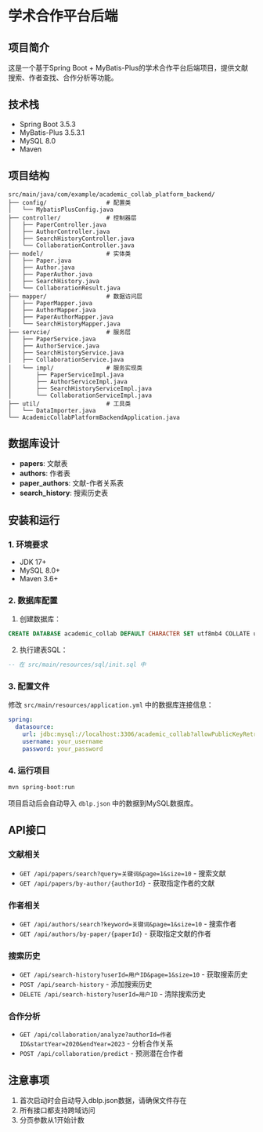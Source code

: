 # 学术合作平台后端

## 项目简介
这是一个基于Spring Boot + MyBatis-Plus的学术合作平台后端项目，提供文献搜索、作者查找、合作分析等功能。

## 技术栈
- Spring Boot 3.5.3
- MyBatis-Plus 3.5.3.1
- MySQL 8.0
- Maven

## 项目结构
```
src/main/java/com/example/academic_collab_platform_backend/
├── config/                 # 配置类
│   └── MybatisPlusConfig.java
├── controller/             # 控制器层
│   ├── PaperController.java
│   ├── AuthorController.java
│   ├── SearchHistoryController.java
│   └── CollaborationController.java
├── model/                  # 实体类
│   ├── Paper.java
│   ├── Author.java
│   ├── PaperAuthor.java
│   ├── SearchHistory.java
│   └── CollaborationResult.java
├── mapper/                 # 数据访问层
│   ├── PaperMapper.java
│   ├── AuthorMapper.java
│   ├── PaperAuthorMapper.java
│   └── SearchHistoryMapper.java
├── servcie/                # 服务层
│   ├── PaperService.java
│   ├── AuthorService.java
│   ├── SearchHistoryService.java
│   ├── CollaborationService.java
│   └── impl/               # 服务实现类
│       ├── PaperServiceImpl.java
│       ├── AuthorServiceImpl.java
│       ├── SearchHistoryServiceImpl.java
│       └── CollaborationServiceImpl.java
├── util/                   # 工具类
│   └── DataImporter.java
└── AcademicCollabPlatformBackendApplication.java
```

## 数据库设计
- **papers**: 文献表
- **authors**: 作者表
- **paper_authors**: 文献-作者关系表
- **search_history**: 搜索历史表

## 安装和运行

### 1. 环境要求
- JDK 17+
- MySQL 8.0+
- Maven 3.6+

### 2. 数据库配置
1. 创建数据库：
```sql
CREATE DATABASE academic_collab DEFAULT CHARACTER SET utf8mb4 COLLATE utf8mb4_unicode_ci;
```

2. 执行建表SQL：
```sql
-- 在 src/main/resources/sql/init.sql 中
```

### 3. 配置文件
修改 `src/main/resources/application.yml` 中的数据库连接信息：
```yaml
spring:
  datasource:
    url: jdbc:mysql://localhost:3306/academic_collab?allowPublicKeyRetrieval=true&useSSL=false&serverTimezone=UTC&characterEncoding=utf8
    username: your_username
    password: your_password
```

### 4. 运行项目
```bash
mvn spring-boot:run
```

项目启动后会自动导入 `dblp.json` 中的数据到MySQL数据库。

## API接口

### 文献相关
- `GET /api/papers/search?query=关键词&page=1&size=10` - 搜索文献
- `GET /api/papers/by-author/{authorId}` - 获取指定作者的文献

### 作者相关
- `GET /api/authors/search?keyword=关键词&page=1&size=10` - 搜索作者
- `GET /api/authors/by-paper/{paperId}` - 获取指定文献的作者

### 搜索历史
- `GET /api/search-history?userId=用户ID&page=1&size=10` - 获取搜索历史
- `POST /api/search-history` - 添加搜索历史
- `DELETE /api/search-history?userId=用户ID` - 清除搜索历史

### 合作分析
- `GET /api/collaboration/analyze?authorId=作者ID&startYear=2020&endYear=2023` - 分析合作关系
- `POST /api/collaboration/predict` - 预测潜在合作者

## 注意事项
1. 首次启动时会自动导入dblp.json数据，请确保文件存在
2. 所有接口都支持跨域访问
3. 分页参数从1开始计数 